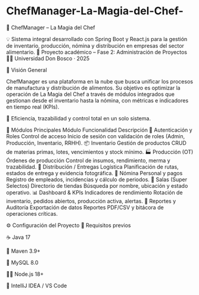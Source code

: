 # ChefManager-La-Magia-del-Chef-

🍳 ChefManager – La Magia del Chef

💡 Sistema integral desarrollado con Spring Boot y React.js para la gestión de inventario, producción, nómina y distribución en empresas del sector alimentario.
📘 Proyecto académico – Fase 2: Administración de Proyectos
👩‍💻 Universidad Don Bosco · 2025

🌟 Visión General

ChefManager es una plataforma en la nube que busca unificar los procesos de manufactura y distribución de alimentos.
Su objetivo es optimizar la operación de La Magia del Chef a través de módulos integrados que gestionan desde el inventario hasta la nómina, con métricas e indicadores en tiempo real (KPIs).

🚀 Eficiencia, trazabilidad y control total en un solo sistema.

🧩 Módulos Principales
Módulo	Funcionalidad	Descripción
🔐 Autenticación y Roles	Control de acceso	Inicio de sesión con validación de roles (Admin, Producción, Inventario, RRHH).
📦 Inventario	Gestión de productos	CRUD de materias primas, lotes, vencimientos y stock mínimo.
🏭 Producción (OT)	Órdenes de producción	Control de insumos, rendimiento, merma y trazabilidad.
🚚 Distribución / Entregas	Logística	Planificación de rutas, estados de entrega y evidencia fotográfica.
👥 Nómina	Personal y pagos	Registro de empleados, incidencias y cálculo de periodos.
🏬 Salas (Super Selectos)	Directorio de tiendas	Búsqueda por nombre, ubicación y estado operativo.
📊 Dashboard & KPIs	Indicadores de rendimiento	Rotación de inventario, pedidos abiertos, producción activa, alertas.
🧾 Reportes y Auditoría	Exportación de datos	Reportes PDF/CSV y bitácora de operaciones críticas.

⚙️ Configuración del Proyecto
🧾 Requisitos previos

☕ Java 17

🧱 Maven 3.9+

🐬 MySQL 8.0

🧑‍💻 Node.js 18+

🧩 IntelliJ IDEA / VS Code
